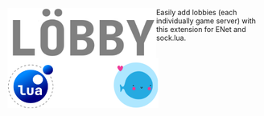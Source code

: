 
<img src="Lobby Logo.png"
     alt="Gradient Lua Logo"
     height="100"
     style="float: left; margin-right: 10px; margin: auto;" /> 


<img src="Untitled.png"
     alt="Desgined For Lua and LOVE2D"
     width="300"
     height="100"
     style="float: left; margin-right: 10px;" /> 
     
Easily add lobbies (each individually game server) with this extension for ENet and sock.lua.


 


